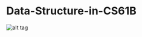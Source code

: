 # Data-Structure-in-CS61B
![alt tag](https://github.com/GeekChao/Data-Structure-in-CS61B/blob/master/CS61B.png)
